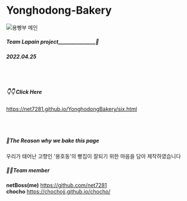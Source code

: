 # Yonghodong-Bakery
![용빵부 메인](https://user-images.githubusercontent.com/33312138/169700266-2c27bced-627c-4bdd-8f1c-9e8a185b88d4.jpg)


##### Team Lapain project_______________🐇
##### 2022.04.25

<br>
<br>

##### 👇👇 Click Here

https://net7281.github.io/YonghodongBakery/six.html

<br>
<br>

##### 🍞The Reason why we bake this page<br>

우리가 태어난 고향인 '용호동'의 빵집이 잘되기 위한 마음을 담아 제작하였습니다


##### 🤸‍♀️Team member

**netBoss(me)** https://github.com/net7281 <br>
**chocho** https://chochojj.github.io/chocho/





